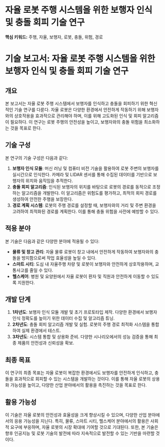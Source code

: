 # 자율 로봇 주행 시스템을 위한 보행자 인식 및 충돌 회피 기술 연구
**핵심 키워드:** 주행, 자율, 보행자, 로봇, 충돌, 위험, 경로

# 기술 보고서: 자율 로봇 주행 시스템을 위한 보행자 인식 및 충돌 회피 기술 연구

## 개요
본 보고서는 자율 로봇 주행 시스템에서 보행자를 인식하고 충돌을 회피하기 위한 혁신적인 기술 연구를 다룬다. 자율 로봇은 다양한 환경에서 안전하게 작동하기 위해 보행자와의 상호작용을 효과적으로 관리해야 하며, 이를 위해 고도화된 인식 및 회피 알고리즘이 필요하다. 이 연구는 로봇 주행의 안전성을 높이고, 보행자와의 충돌 위험을 최소화하는 것을 목표로 한다.

## 기술 구성
본 연구의 기술 구성은 다음과 같다:
1. **보행자 인식 모듈**: 머신 러닝 및 컴퓨터 비전 기술을 활용하여 로봇 주변의 보행자를 실시간으로 인식한다. 카메라 및 LIDAR 센서를 통해 수집된 데이터를 기반으로 보행자의 위치와 움직임을 추적한다.
2. **충돌 회피 알고리즘**: 인식된 보행자의 위치를 바탕으로 로봇의 경로를 동적으로 조정하는 알고리즘을 개발한다. 이 알고리즘은 위험도를 평가하고, 최적의 회피 경로를 생성하여 안전한 주행을 보장한다.
3. **경로 계획 시스템**: 로봇의 주행 경로를 설정할 때, 보행자와의 거리 및 주변 환경을 고려하여 최적화된 경로를 계획한다. 이를 통해 충돌 위험을 사전에 예방할 수 있다.

## 적용 분야
본 기술은 다음과 같은 다양한 분야에 적용될 수 있다:
- **물류 및 창고 관리**: 자율 물류 로봇이 창고 내에서 안전하게 작동하여 보행자와의 충돌을 방지함으로써 작업 효율성을 높일 수 있다.
- **스마트 시티**: 도심 내 자율주행 차량 및 로봇이 보행자와 안전하게 상호작용하며, 교통사고를 줄일 수 있다.
- **헬스케어**: 병원 및 요양원에서 자율 로봇이 환자 및 직원과 안전하게 이동할 수 있도록 지원한다.

## 개발 단계
1. **1차년도**: 보행자 인식 모듈 개발 및 초기 프로토타입 제작. 다양한 환경에서 보행자 인식 정확도를 높이기 위한 데이터 수집 및 알고리즘 튜닝.
2. **2차년도**: 충돌 회피 알고리즘 개발 및 실험. 로봇의 주행 경로 최적화 시스템을 통합하여 실제 환경에서 테스트.
3. **3차년도**: 시스템 통합 및 상용화 준비. 다양한 시나리오에서의 성능 검증을 통해 최종 제품의 안전성과 신뢰성을 확보.

## 최종 목표
이 연구의 최종 목표는 자율 로봇이 복잡한 환경에서도 보행자를 안전하게 인식하고, 충돌을 효과적으로 회피할 수 있는 시스템을 개발하는 것이다. 이를 통해 자율 로봇의 상용화 가능성을 높이고, 다양한 산업 분야에서의 활용을 촉진하는 것을 목표로 한다.

## 활용 가능성
이 기술은 자율 로봇의 안전성과 효율성을 크게 향상시킬 수 있으며, 다양한 산업 분야에서의 응용 가능성을 지닌다. 특히, 물류, 스마트 시티, 헬스케어 분야에서의 활용은 사회적 요구에 부응하며, 자율 로봇의 시장 확대에 기여할 것으로 기대된다. 또한, 본 기술은 향후 인공지능 및 로봇 기술의 발전에 따라 지속적으로 발전할 수 있는 기반을 마련할 것이다.